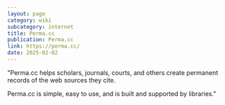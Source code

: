 ```yaml
---
layout: page
category: wiki
subcategory: internet
title: Perma.cc
publication: Perma.cc
link: https://perma.cc/
date: 2025-02-02
---
```


"Perma.cc helps scholars, journals, courts, and others create permanent records of the web sources they cite.

Perma.cc is simple, easy to use, and is built and supported by libraries."
